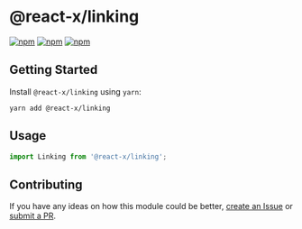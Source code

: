 # @react-x/linking

[![npm](https://img.shields.io/npm/v/@react-x/linking.svg)](https://www.npmjs.com/package/@react-x/linking)
[![npm](https://img.shields.io/npm/dt/@react-x/linking.svg)](https://www.npmjs.com/package/@react-x/linking)
[![npm](https://img.shields.io/npm/l/@react-x/linking.svg)](https://github.com/negativetwelve/react-x/blob/master/LICENSE)

## Getting Started

Install `@react-x/linking` using `yarn`:

```shell
yarn add @react-x/linking
```

## Usage

```javascript
import Linking from '@react-x/linking';
```

## Contributing

If you have any ideas on how this module could be better, [create an Issue](https://github.com/negativetwelve/react-x/issues) or [submit a PR](https://github.com/negativetwelve/react-x/pulls).
